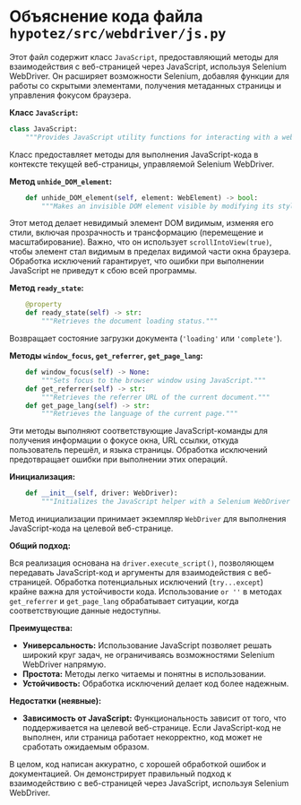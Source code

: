 # Объяснение кода файла `hypotez/src/webdriver/js.py`

Этот файл содержит класс `JavaScript`, предоставляющий методы для взаимодействия с веб-страницей через JavaScript, используя Selenium WebDriver.  Он расширяет возможности Selenium, добавляя функции для работы со скрытыми элементами, получения метаданных страницы и управления фокусом браузера.

**Класс `JavaScript`:**

```python
class JavaScript:
    """Provides JavaScript utility functions for interacting with a web page."""
```

Класс предоставляет методы для выполнения JavaScript-кода в контексте текущей веб-страницы, управляемой Selenium WebDriver.

**Метод `unhide_DOM_element`:**

```python
    def unhide_DOM_element(self, element: WebElement) -> bool:
        """Makes an invisible DOM element visible by modifying its style properties."""
```

Этот метод делает невидимый элемент DOM видимым, изменяя его стили, включая прозрачность и трансформацию (перемещение и масштабирование). Важно, что он использует `scrollIntoView(true)`, чтобы элемент стал видимым в пределах видимой части окна браузера.  Обработка исключений гарантирует, что ошибки при выполнении JavaScript не приведут к сбою всей программы.

**Метод `ready_state`:**

```python
    @property
    def ready_state(self) -> str:
        """Retrieves the document loading status."""
```

Возвращает состояние загрузки документа (`'loading'` или `'complete'`).

**Методы `window_focus`, `get_referrer`, `get_page_lang`:**

```python
    def window_focus(self) -> None:
        """Sets focus to the browser window using JavaScript."""
    def get_referrer(self) -> str:
        """Retrieves the referrer URL of the current document."""
    def get_page_lang(self) -> str:
        """Retrieves the language of the current page."""
```

Эти методы выполняют соответствующие JavaScript-команды для получения информации о фокусе окна, URL ссылки, откуда пользователь перешёл, и языка страницы. Обработка исключений предотвращает ошибки при выполнении этих операций.

**Инициализация:**

```python
    def __init__(self, driver: WebDriver):
        """Initializes the JavaScript helper with a Selenium WebDriver instance."""
```

Метод инициализации принимает экземпляр `WebDriver` для выполнения JavaScript-кода на целевой веб-странице.

**Общий подход:**

Вся реализация основана на `driver.execute_script()`, позволяющем передавать JavaScript-код и аргументы для взаимодействия с веб-страницей.  Обработка потенциальных исключений (`try...except`) крайне важна для устойчивости кода.  Использование `or ''` в методах `get_referrer` и `get_page_lang` обрабатывает ситуации, когда соответствующие данные недоступны.

**Преимущества:**

* **Универсальность:**  Использование JavaScript позволяет решать широкий круг задач, не ограничиваясь возможностями Selenium WebDriver напрямую.
* **Простота:** Методы легко читаемы и понятны в использовании.
* **Устойчивость:** Обработка исключений делает код более надежным.

**Недостатки (неявные):**

* **Зависимость от JavaScript:**  Функциональность зависит от того, что поддерживается на целевой веб-странице. Если JavaScript-код не выполнен, или страница работает некорректно, код может не сработать ожидаемым образом.

В целом, код написан аккуратно, с хорошей обработкой ошибок и документацией.  Он демонстрирует правильный подход к взаимодействию с веб-страницей через JavaScript, используя Selenium WebDriver.